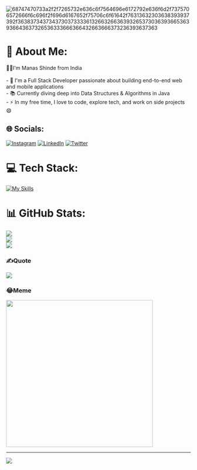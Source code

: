 ![68747470733a2f2f7265732e636c6f7564696e6172792e636f6d2f7375706572666f6c696f2f696d6167652f75706c6f61642f76313632303638393937392f3638373437343730373333613266326636393265373036393665363936643637326536333666366432663666373236393637363](https://github.com/manashinde16/manashinde16/assets/139111725/f600b670-4eaa-43db-88c1-b74766fe974e)

# 💫 About Me:
👩‍💻I'm Manas Shinde from India<br><br>- 🚀 I'm a Full Stack Developer passionate about building end-to-end web and mobile applications<br>- 📚 Currently diving deep into Data Structures & Algorithms in Java <br>- ⚡ In my free time, I love to code, explore tech, and work on side projects 😄


## 🌐 Socials:
[![Instagram](https://img.shields.io/badge/Instagram-%23E4405F.svg?logo=Instagram&logoColor=white)](https://instagram.com/https://www.instagram.com/code.withms) [![LinkedIn](https://img.shields.io/badge/LinkedIn-%230077B5.svg?logo=linkedin&logoColor=white)](https://linkedin.com/in/manashinde16) [![Twitter](https://img.shields.io/badge/Twitter-%231DA1F2.svg?logo=Twitter&logoColor=white)](https://twitter.com/https://twitter.com/manashinde16) 

# 💻 Tech Stack:
[![My Skills](https://skillicons.dev/icons?i=react,nextjs,reactivex,java,tailwind,materialui,swift,cpp,angular,aws,androidstudio,django,express,fastapi,figma,firebase,gcp,git,github,gitlab,gradle,js,jest,jquery,mongodb,mysql,nodejs,npm,opencv,postgres,postman,redux,supabase,visualstudio,vite&perline=8)](https://skillicons.dev)

# 📊 GitHub Stats:
![](https://github-readme-stats.vercel.app/api?username=manashinde16&theme=midnight-purple&hide_border=false&include_all_commits=false&count_private=false)<br/>
![](https://github-readme-streak-stats.herokuapp.com/?user=manashinde16&theme=midnight-purple&hide_border=false)<br/>
![](https://github-readme-stats.vercel.app/api/top-langs/?username=manashinde16&theme=midnight-purple&hide_border=false&include_all_commits=false&count_private=false&layout=compact)

### ✍️Quote
![](https://quotes-github-readme.vercel.app/api?type=horizontal&theme=dark)

### 😂Meme
<img src='https://randommeme-five.vercel.app/' style="height: 400px;"/>

---
[![](https://visitcount.itsvg.in/api?id=manashinde16&icon=2&color=1)](https://visitcount.itsvg.in)

